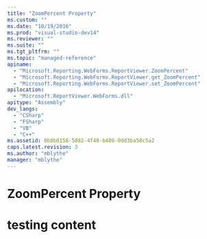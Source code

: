 ```yaml
---
title: "ZoomPercent Property"
ms.custom: ""
ms.date: "10/19/2016"
ms.prod: "visual-studio-dev14"
ms.reviewer: ""
ms.suite: ""
ms.tgt_pltfrm: ""
ms.topic: "managed-reference"
apiname: 
  - "Microsoft.Reporting.WebForms.ReportViewer.ZoomPercent"
  - "Microsoft.Reporting.WebForms.ReportViewer.get_ZoomPercent"
  - "Microsoft.Reporting.WebForms.ReportViewer.set_ZoomPercent"
apilocation: 
  - "Microsoft.ReportViewer.WebForms.dll"
apitype: "Assembly"
dev_langs: 
  - "CSharp"
  - "FSharp"
  - "VB"
  - "C++"
ms.assetid: 0b8b0158-5082-4f40-b486-0dd3ba58c5a2
caps.latest.revision: 3
ms.author: "mblythe"
manager: "mblythe"
---
```

# ZoomPercent Property
# testing content